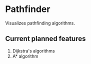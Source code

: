 # Pathfinder
Visualizes pathfinding algorithms. 

## Current planned features
1. Dijkstra's algorithms
2. A* algorithm
